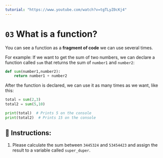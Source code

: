 ```yaml
---
tutorial: "https://www.youtube.com/watch?v=tgTLyZ0cKj4"
---
```


# `03` What is a function?

You can see a function as a **fragment of code** we can use  several times.

For example: If we want to get the sum of two numbers, we can declare a function called `sum` that returns the sum of `number1` and `number2`:

```python
def sum(number1,number2):
    return number1 + number2
```

After the function is declared, we can use it as many times as we want, like this:

```python
total = sum(2,3)
total2 = sum(5,10)

print(total)  # Prints 5 on the console
print(total2)  # Prints 15 on the console
```

## 📝 Instructions:

1. Please calculate the sum between `3445324` and `53454423` and assign the result to a variable called `super_duper`.
